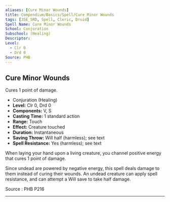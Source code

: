 ```yaml
---
aliases: [Cure Minor Wounds]
title: Compendium/Basics/Spell/Cure Minor Wounds
tags: [35E_SRD, Spell, Cleric, Druid]
Spell Name: Cure Minor Wounds
School: Conjuration
Subschool: (Healing)
Descriptor: 
Level:
  - Clr 0
  - Drd 0
Source: PHB
---
```



## Cure Minor Wounds

Cures 1 point of damage.

*   Conjuration (Healing)
*   **Level:** Clr 0, Drd 0
*   **Components:** V, S
*   **Casting Time:** 1 standard action
*   **Range:** Touch
*   **Effect:** Creature touched
*   **Duration:** Instantaneous
*   **Saving Throw:** Will half (harmless); see text
*   **Spell Resistance:** Yes (harmless); see text

<p>When laying your hand upon a living creature, you channel positive energy that cures 1 point of damage.</p><p>Since undead are powered by negative energy, this spell deals damage to them instead of curing their wounds. An undead creature can apply spell resistance, and can attempt a Will save to take half damage.</p>

Source : PHB P216

---
